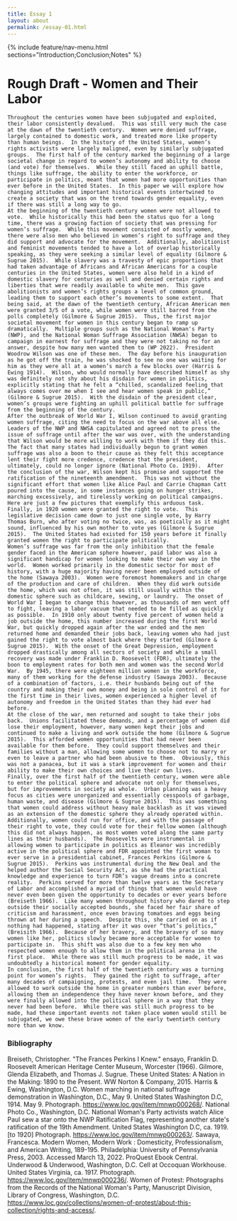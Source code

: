 ```yaml
---
title: Essay 1
layout: about
permalink: /essay-01.html
---
```


{% include feature/nav-menu.html sections="Introduction;Conclusion;Notes" %}

# Rough Draft - Women and Their Labor
	Throughout the centuries women have been subjugated and exploited, their labor consistently devalued.  This was still very much the case at the dawn of the twentieth century.  Women were denied suffrage, largely contained to domestic work, and treated more like property than human beings.  In the history of the United States, women’s rights activists were largely maligned, even by similarly subjugated groups.  The first half of the century marked the beginning of a large societal change in regard to women’s autonomy and ability to choose (and vote) for themselves.  While they still faced an uphill battle, things like suffrage, the ability to enter the workforce, or participate in politics, meant that women had more opportunities than ever before in the United States.  In this paper we will explore how changing attitudes and important historical events intertwined to create a society that was on the trend towards gender equality, even if there was still a long way to go. 	
	At the beginning of the twentieth century women were not allowed to vote.  While historically this had been the status quo for a long time, there was a growing faction of society that was pressing for women’s suffrage.  While this movement consisted of mostly women, there were also men who believed in women’s right to suffrage and they did support and advocate for the movement.  Additionally, abolitionist and feminist movements tended to have a lot of overlap historically speaking, as they were seeking a similar level of equality (Gilmore & Sugrue 2015).  While slavery was a travesty of epic proportions that had taken advantage of Africans and African Americans for a couple centuries in the United States, women were also held in a kind of domestic slavery for centuries as well and denied certain rights and liberties that were readily available to white men.  This gave abolitionists and women’s rights groups a level of common ground, leading them to support each other’s movements to some extent.  That being said, at the dawn of the twentieth century, African American men were granted 3/5 of a vote, while women were still barred from the polls completely (Gilmore & Sugrue 2015).  Thus, the first major societal movement for women in this century began to ramp up dramatically.  Multiple groups such as the National Woman's Party (NWP), and the National Woman Suffrage Association (NWSA) began to campaign in earnest for suffrage and they were not taking no for an answer, despite how many men wanted them to (WP 2022).  President Woodrow Wilson was one of these men.  The day before his inauguration as he got off the train, he was shocked to see no one was waiting for him as they were all at a women’s march a few blocks over (Harris & Ewing 1914).  Wilson, who would normally have described himself as shy was definitely not shy about his disdain for women in politics, explicitly stating that he felt a “chilled, scandalized feeling that always comes over me when I see and hear women speak in public,” (Gilmore & Sugrue 2015).  With the disdain of the president clear, women’s groups were fighting an uphill political battle for suffrage from the beginning of the century. 
	After the outbreak of World War I, Wilson continued to avoid granting women suffrage, citing the need to focus on the war above all else.  Leaders of the NWP and NWSA capitulated and agreed not to press the issue of suffrage until after the war was over, with the understanding that Wilson would be more willing to work with them if they did this.  The fact that many states had individually begun to grant women suffrage was also a boon to their cause as they felt this acceptance lent their fight more credence, credence that the president, ultimately, could no longer ignore (National Photo Co. 1919).  After the conclusion of the war, Wilson kept his promise and supported the ratification of the nineteenth amendment.  This was not without the significant effort that women like Alice Paul and Carrie Chapman Catt poured into the cause, in some instances going on hunger strikes, marching excessively, and tirelessly working on political campaigns.  Here are just a few pictures that exemplify this arduous task.  Finally, in 1920 women were granted the right to vote.  This legislative decision came down to just one single vote, by Harry Thomas Burn, who after voting no twice, was, as poetically as it might sound, influenced by his own mother to vote yes (Gilmore & Sugrue 2015).  The United States had existed for 150 years before it finally granted women the right to participate politically.  
	Women’s suffrage was far from the only inhibition that the female gender faced in the American sphere however, paid labor was also a significant handicap for women looking to make their own way in the world.  Women worked primarily in the domestic sector for most of history, with a huge majority having never been employed outside of the home (Sawaya 2003).  Women were foremost homemakers and in charge of the production and care of children.  When they did work outside the home, which was not often, it was still usually within the domestic sphere such as childcare, sewing, or laundry.  The onset of World War I began to change this however, as thousands of men went off to fight, leaving a labor vacuum that needed to be filled as quickly as possible.  In 1910 only about twenty five percent of women held a job outside the home, this number increased during the first World War, but quickly dropped again after the war ended and the men returned home and demanded their jobs back, leaving women who had just gained the right to vote almost back where they started (Gilmore & Sugrue 2015).  With the onset of the Great Depression, employment dropped drastically among all sectors of society and while a small recovery was made under Franklin D. Roosevelt (FDR), ultimately the boon to employment rates for both men and women was the second World War.  By 1945, there were eighteen million women in the workforce, many of them working for the defense industry (Sawaya 2003).  Because of a combination of factors, i.e. their husbands being out of the country and making their own money and being in sole control of it for the first time in their lives, women experienced a higher level of autonomy and freedom in the United States than they had ever had before.  
	At the close of the war, men returned and sought to take their jobs back.  Unions facilitated these demands, and a percentage of women did lose their employment, however, many women kept their jobs and continued to make a living and work outside the home (Gilmore & Sugrue 2015).  This afforded women opportunities that had never been available for them before.  They could support themselves and their families without a man, allowing some women to choose not to marry or even to leave a partner who had been abusive to them.  Obviously, this was not a panacea, but it was a stark improvement for women and their ability to make their own choices and live their own lives.  
	Finally, over the first half of the twentieth century, women were able to enter the political sphere and advocate not only for themselves, but for improvements in society as whole.  Urban planning was a heavy focus as cities were unorganized and essentially cesspools of garbage, human waste, and disease (Gilmore & Sugrue 2015).  This was something that women could address without heavy male backlash as it was viewed as an extension of the domestic sphere they already operated within.  Additionally, women could run for office, and with the passage of their right to vote, they could vote for their fellow women (although this did not always happen, as most women voted along the same party lines as their husbands).  The Roosevelts were instrumental in allowing women to participate in politics as Eleanor was incredibly active in the political sphere and FDR appointed the first woman to ever serve in a presidential cabinet, Frances Perkins (Gilmore & Sugrue 2015).  Perkins was instrumental during the New Deal and the helped author the Social Security Act, as she had the practical knowledge and experience to turn FDR’s vague dreams into a concrete reality.  Perkins served for more than twelve years as the Secretary of Labor and accomplished a myriad of things that women would have never even been given the opportunity to decades or ever years before (Breiseth 1966).  Like many women throughout history who dared to step outside their socially accepted bounds, she faced her fair share of criticism and harassment, once even braving tomatoes and eggs being thrown at her during a speech.  Despite this, she carried on as if nothing had happened, stating after it was over “that’s politics,” (Breisith 1966).  Because of her bravery, and the bravery of so many women like her, politics slowly became more acceptable for women to participate in.  This shift was also due to a few key men who respected women enough to allow them in the political arena in the first place.  While there was still much progress to be made, it was undoubtedly a historical moment for gender equality.  
	In conclusion, the first half of the twentieth century was a turning point for women’s rights.  They gained the right to suffrage, after many decades of campaigning, protests, and even jail time.  They were allowed to work outside the home in greater numbers than ever before, allowing them an independence they have never known before, and they were finally allowed into the political sphere in a way that they never had been before.  While there was still much progress to be made, had these important events not taken place women would still be subjugated, we owe these brave women of the early twentieth century more than we know.  
### Bibliography
Breiseth, Christopher. "The Frances Perkins I Knew." ensayo, Franklin D. Roosevelt American Heritage Center Museum, Worcester (1966).
Gilmore, Glenda Elizabeth, and Thomas J. Sugrue. These United States: A Nation in the Making: 1890 to the Present. WW Norton & Company, 2015.
Harris & Ewing, Washington, D.C. Women marching in national suffrage demonstration in Washington, D.C., May 9. United States Washington D.C, 1914. May 9. Photograph. https://www.loc.gov/item/mnwp000268/.
National Photo Co., Washington, D.C. National Woman's Party activists watch Alice Paul sew a star onto the NWP Ratification Flag, representing another state's ratification of the 19th Amendment. United States Washington D.C, ca. 1919. [to 1920] Photograph. https://www.loc.gov/item/mnwp000263/.
Sawaya, Francesca. Modern Women, Modern Work : Domesticity, Professionalism, and American Writing, 189-195. Philadelphia: University of Pennsylvania Press, 2003. Accessed March 13, 2022. ProQuest Ebook Central.
Underwood & Underwood, Washington, D.C. Cell at Occoquan Workhouse. United States Virginia, ca. 1917. Photograph. https://www.loc.gov/item/mnwp000236/.
Women of Protest: Photographs from the Records of the National Woman's Party, Manuscript Division, Library of Congress, Washington, D.C. https://www.loc.gov/collections/women-of-protest/about-this-collection/rights-and-access/. 

